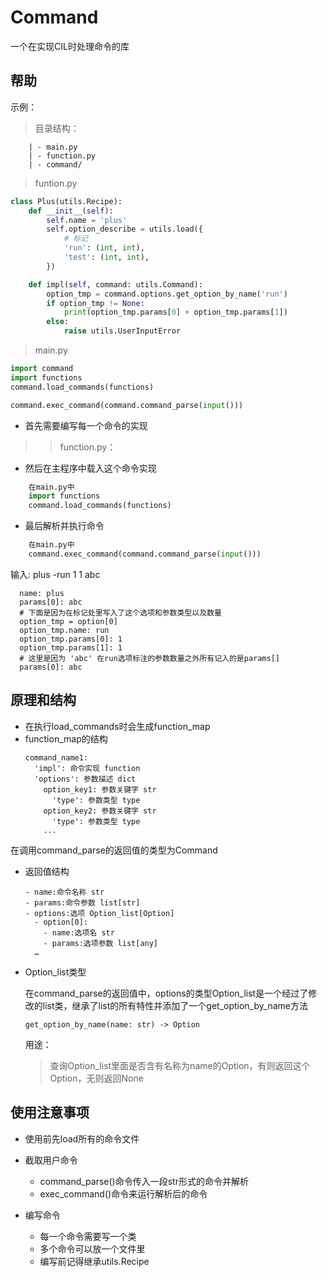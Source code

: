 # Command

一个在实现CIL时处理命令的库

## 帮助
示例：

> 目录结构：
```
    | - main.py
    | - function.py
    | - command/
```

> funtion.py
```python
class Plus(utils.Recipe):
    def __init__(self):
        self.name = 'plus'
        self.option_describe = utils.load({
            # 标记
            'run': (int, int),
            'test': (int, int),
        })

    def impl(self, command: utils.Command):
        option_tmp = command.options.get_option_by_name('run')
        if option_tmp != None:
            print(option_tmp.params[0] + option_tmp.params[1])
        else:
            raise utils.UserInputError
```
> main.py
```python
import command
import functions
command.load_commands(functions)

command.exec_command(command.command_parse(input()))
```

* 首先需要编写每一个命令的实现
> > function.py：

* 然后在主程序中载入这个命令实现
```python
    在main.py中
    import functions
    command.load_commands(functions)
```

* 最后解析并执行命令
```python
    在main.py中
    command.exec_command(command.command_parse(input()))
```

输入: plus -run 1 1 abc
```
  name: plus
  params[0]: abc
  # 下面是因为在标记处里写入了这个选项和参数类型以及数量
  option_tmp = option[0]
  option_tmp.name: run
  option_tmp.params[0]: 1
  option_tmp.params[1]: 1
  # 这里是因为 'abc' 在run选项标注的参数数量之外所有记入的是params[] 
  params[0]: abc
```
## 原理和结构
* 在执行load_commands时会生成function_map
* function_map的结构
    ```
    command_name1:
      'impl': 命令实现 function
      'options': 参数描述 dict
        option_key1: 参数关键字 str
          'type': 参数类型 type
        option_key2: 参数关键字 str
          'type': 参数类型 type
        ...
    ```

在调用command_parse的返回值的类型为Command
* 返回值结构
    ```
    - name:命令名称 str
    - params:命令参数 list[str]
    - options:选项 Option_list[Option]
      - option[0]:
        - name:选项名 str
        - params:选项参数 list[any]
      …
    ```  
* Option_list类型
    
    在command_parse的返回值中，options的类型Option_list是一个经过了修改的list类，继承了list的所有特性并添加了一个get_option_by_name方法
    ```
    get_option_by_name(name: str) -> Option
    ```
    用途：
    > 查询Option_list里面是否含有名称为name的Option，有则返回这个Option，无则返回None
## 使用注意事项

* 使用前先load所有的命令文件  


* 截取用户命令  
    > 
    * command_parse()命令传入一段str形式的命令并解析
    * exec_command()命令来运行解析后的命令


* 编写命令
   >
    * 每一个命令需要写一个类
    * 多个命令可以放一个文件里
    * 编写前记得继承utils.Recipe

